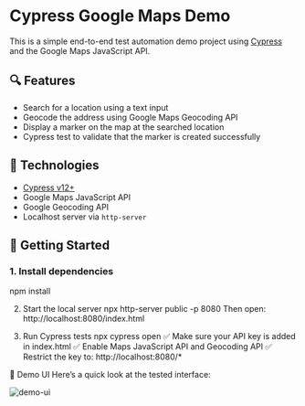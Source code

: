 # Cypress Google Maps Demo

This is a simple end-to-end test automation demo project using [Cypress](https://www.cypress.io/) and the Google Maps JavaScript API.

## 🔍 Features

- Search for a location using a text input
- Geocode the address using Google Maps Geocoding API
- Display a marker on the map at the searched location
- Cypress test to validate that the marker is created successfully

## 🧪 Technologies

- [Cypress v12+](https://docs.cypress.io/)
- Google Maps JavaScript API
- Google Geocoding API
- Localhost server via `http-server`

## 🚀 Getting Started

### 1. Install dependencies

npm install

2. Start the local server
npx http-server public -p 8080
Then open: http://localhost:8080/index.html

3. Run Cypress tests
npx cypress open
✅ Make sure your API key is added in index.html
✅ Enable Maps JavaScript API and Geocoding API
✅ Restrict the key to: http://localhost:8080/*

📸 Demo UI
Here’s a quick look at the tested interface:

![demo-ui](https://github.com/user-attachments/assets/eee9a385-9240-42eb-9fa8-2ef7de849029)
